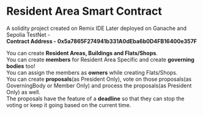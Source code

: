 # Resident Area Smart Contract
A solidity project created on Remix IDE
Later deployed on Ganache and Sepolia TestNet - <br />**Contract Address - 0x5a7865F274941b331A0dEba6b0D4FB16400e357F**

You can create **Resident Areas, Buildings and Flats/Shops**.<br />
You can create **members** for Resident Area Specific and create **governing bodies** too!<br />
You can assign the members as **owners** while creating Flats/Shops.<br />
You can create **proposals**(as President Only), vote on those proposals(as GoverningBody or Member Only) and process the proposals(as President Only) as well.<br />
The proposals have the feature of a **deadline** so that they can stop the voting or keep it going based on the current time.  
